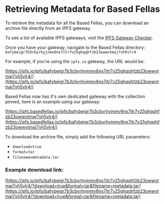 # Retrieving Metadata for Based Fellas

To retrieve the metadata for all the Based Fellas, you can download an archive file directly from an IPFS gateway.

To see a list of available IPFS gateways, visit the [IPFS Gateway Checker](https://ipfs.github.io/public-gateway-checker/).

Once you have your gateway, navigate to the Based Fellas directory:
```bafybeigr7b3cbyrhyjnmv6nx7itr7v25ghqqhfzb23owwvtmaj7vh5vlr4```


For example, if you're using the `ipfs.io` gateway, the URL would be:

[https://ipfs.io/ipfs/bafybeigr7b3cbyrhyjnmv6nx7itr7v25ghqqhfzb23owwvtmaj7vh5vlr4/](https://ipfs.io/ipfs/bafybeigr7b3cbyrhyjnmv6nx7itr7v25ghqqhfzb23owwvtmaj7vh5vlr4/)


Based Fellas now has it's own dedicated gateway with the collection pinned, here is an example using our gateway:

[https://ipfs.basedfellas.io/ipfs/bafybeigr7b3cbyrhyjnmv6nx7itr7v25ghqqhfzb23owwvtmaj7vh5vlr4/](https://ipfs.basedfellas.io/ipfs/bafybeigr7b3cbyrhyjnmv6nx7itr7v25ghqqhfzb23owwvtmaj7vh5vlr4/)

To download the archive file, simply add the following URL parameters:
- `download=true`
- `format=tar`
- `filename=metadata.tar`

### Example download link:
[https://ipfs.io/ipfs/bafybeigr7b3cbyrhyjnmv6nx7itr7v25ghqqhfzb23owwvtmaj7vh5vlr4/?download=true&format=tar&filename=metadata.tar](https://ipfs.io/ipfs/bafybeigr7b3cbyrhyjnmv6nx7itr7v25ghqqhfzb23owwvtmaj7vh5vlr4/?download=true&format=tar&filename=metadata.tar)
